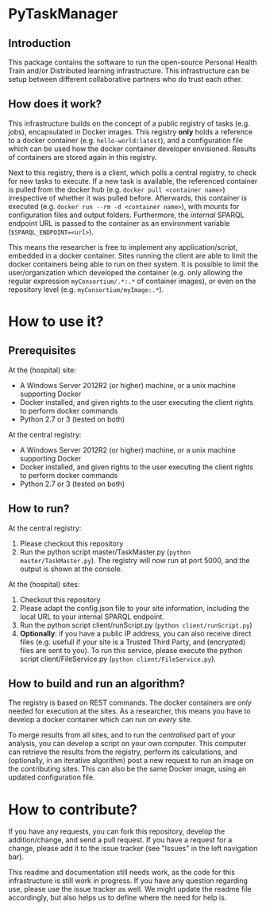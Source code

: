 # PyTaskManager

## Introduction
This package contains the software to run the open-source Personal Health Train and/or Distributed learning infrastructure. This infrastructure can be setup between different collaborative partners who do trust each other.

## How does it work?
This infrastructure builds on the concept of a public registry of tasks (e.g. jobs), encapsulated in Docker images. This registry **only** holds a reference to a docker container (e.g. `hello-world:latest`), and a configuration file which can be used how the docker container developer envisioned. Results of containers are stored again in this registry.

Next to this registry, there is a client, which polls a central registry, to check for new tasks to execute. If a new task is available, the referenced container is pulled from the docker hub (e.g. `docker pull <container name>`) irrespective of whether it was pulled before. Afterwards, this container is executed (e.g. `docker run --rm -d <container name>`), with mounts for configuration files and output folders. Furthermore, the *internal* SPARQL endpoint URL is passed to the container as an environment variable (`$SPARQL_ENDPOINT=<url>`).

This means the researcher is free to implement any application/script, embedded in a docker container. Sites running the client are able to limit the docker containers being able to run on their system. It is possible to limit the user/organization which developed the container (e.g. only allowing the regular expression `myConsortium/.*:.*` of container images), or even on the repository level (e.g. `myConsortium/myImage:.*`).

# How to use it?

## Prerequisites
At the (hospital) site:
* A Windows Server 2012R2 (or higher) machine, or a unix machine supporting Docker
* Docker installed, and given rights to the user executing the client rights to perform docker commands
* Python 2.7 or 3 (tested on both)

At the central registry:
* A Windows Server 2012R2 (or higher) machine, or a unix machine supporting Docker
* Docker installed, and given rights to the user executing the client rights to perform docker commands
* Python 2.7 or 3 (tested on both)

## How to run?
At the central registry:
1. Please checkout this repository
2. Run the python script master/TaskMaster.py (`python master/TaskMaster.py`). The registry will now run at port 5000, and the output is shown at the console.

At the (hospital) sites:
1. Checkout this repository
2. Please adapt the config.json file to your site information, including the local URL to your internal SPARQL endpoint.
3. Run the python script client/runScript.py (`python client/runScript.py`)
4. **Optionally**: if you have a public IP address, you can also receive direct files (e.g. usefull if your site is a Trusted Third Party, and (encrypted) files are sent to you). To run this service, please execute the python script client/FileService.py (`python client/FileService.py`).

## How to build and run an algorithm?
The registry is based on REST commands. The docker containers are *only* needed for execution at the sites. As a researcher, this means you have to develop a docker container which can run on *every* site.

To merge results from all sites, and to run the *centralised* part of your analysis, you can develop a script on your own computer. This computer can retrieve the results from the registry, perform its calculations, and (optionally, in an iterative algorithm) post a new request to run an image on the contributing sites. This can also be the same Docker image, using an updated configuration file.

# How to contribute?
If you have any requests, you can fork this repository, develop the addition/change, and send a pull request. If you have a request for a change, please add it to the issue tracker (see "Issues" in the left navigation bar).

This readme and documentation still needs work, as the code for this infrastructure is still work in progress. If you have any question regarding use, please use the issue tracker as well. We might update the readme file accordingly, but also helps us to define where the need for help is.